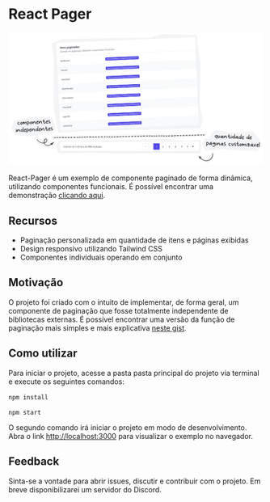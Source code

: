 
# React Pager

<img src="./docs/assets/react-pager.png">

React-Pager é um exemplo de componente paginado de forma dinâmica, utilizando componentes funcionais. É possível encontrar uma demonstração [clicando aqui]().

## Recursos

- Paginação personalizada em quantidade de itens e páginas exibidas
- Design responsivo utilizando Tailwind CSS
- Componentes individuais operando em conjunto

## Motivação

O projeto foi criado com o intuito de implementar, de forma geral, um componente de paginação que fosse totalmente independente de bibliotecas externas. É possível encontrar uma versão da função de paginação mais simples e mais explicativa [neste gist](https://gist.github.com/hypertenso/0e3ebda4f6cb78e5fa1ade8dda3c4daf).

## Como utilizar

Para iniciar o projeto, acesse a pasta pasta principal do projeto via terminal e execute os seguintes comandos:

```
npm install
```
```
npm start
```
O segundo comando irá iniciar o projeto em modo de desenvolvimento. Abra o link [http://localhost:3000](http://localhost:3000) para visualizar o exemplo no navegador.

## Feedback

Sinta-se a vontade para abrir issues, discutir e contribuir com o projeto. Em breve disponibilizarei um servidor do Discord.